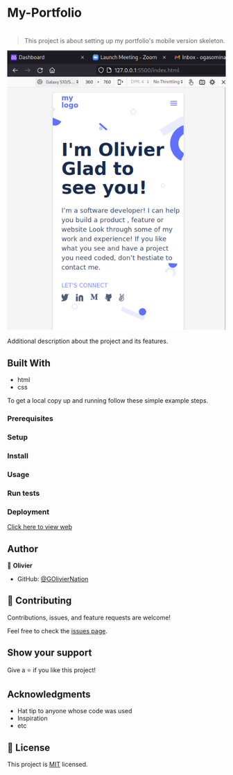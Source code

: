 # My-Portfolio

#

> This project is about setting up my portfolio's mobile version skeleton.

![setup m-version skeleton](./photos/shots/screenshot1.png)

Additional description about the project and its features.

## Built With

- html
- css

To get a local copy up and running follow these simple example steps.

### Prerequisites

### Setup

### Install

### Usage

### Run tests

### Deployment

[Click here to view web](https://goliviernation.github.io/mobileskeleton/)

## Author

👤 **Olivier**

- GitHub: [@GOlivierNation](https://github.com/GOlivierNation)

## 🤝 Contributing

Contributions, issues, and feature requests are welcome!

Feel free to check the [issues page](../../issues/).

## Show your support

Give a ⭐️ if you like this project!

## Acknowledgments

- Hat tip to anyone whose code was used
- Inspiration
- etc

## 📝 License

This project is [MIT](./MIT.md) licensed.
